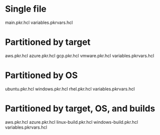 # Single file
main.pkr.hcl
variables.pkrvars.hcl

# Partitioned by target
aws.pkr.hcl
azure.pkr.hcl
gcp.pkr.hcl
vmware.pkr.hcl
variables.pkrvars.hcl

# Partitioned by OS
ubuntu.pkr.hcl
windows.pkr.hcl
rhel.pkr.hcl
variables.pkrvars.hcl

# Partitioned by target, OS, and builds
aws.pkr.hcl
azure.pkr.hcl
linux-build.pkr.hcl
windows-build.pkr.hcl
variables.pkrvars.hcl

